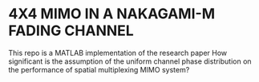 # 4X4 MIMO IN A NAKAGAMI-M FADING CHANNEL

This repo is a MATLAB implementation of the research paper How significant is the assumption of the uniform channel phase distribution on the performance of spatial multiplexing MIMO system?
